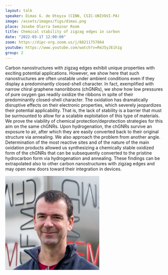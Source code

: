 ```yaml
---
layout: talk
speaker: Dimas G. de Oteyza (CINN, CSIC-UNIVOVI-PA)
image: /assets/images/figs/dimas.png
place: Josebe Olarra Seminar Room
title: Chemical stability of zigzag edges in carbon
date: "2022-03-17 12:00:00"
zoom: https://dipc-org.zoom.us/j/88211757864
youtube: https://www.youtube.com/watch?v=RmJ5yJEih1g
group: 2
---
```


Carbon nanostructures with zigzag edges exhibit unique properties with exciting potential applications. However, we show here that such nanostructures are often unstable under ambient conditions even if they display a predominantly closed-shell character. In fact, exemplified with narrow chiral graphene nanoribbons (chGNRs), we show how low pressures of pure oxygen gas readily oxidize the ribbons in spite of their predominantly closed-shell character. The oxidation has dramatically disruptive effects on their electronic properties, which severely jeopardizes their potential applicability. That is, the lack of stability is a barrier that must be surmounted to allow for a scalable exploitation of this type of materials. We prove the viability of chemical protection/deprotection strategies for this aim on the same chGNRs. Upon hydrogenation, the chGNRs survive an exposure to air, after which they are easily converted back to their original structure via annealing. We also approach the problem from another angle. Determination of the most reactive sites and of the nature of the main oxidation products allowed us synthesizing a chemically stable oxidized form of the chGNRs that can be subsequently converted to the pristine hydrocarbon form via hydrogenation and annealing. These findings can be extrapolated also to other carbon nanostructures with zigzag edges and may open new doors toward their integration in devices.


![Plot](/assets/images/figs/dimas.jpeg)
